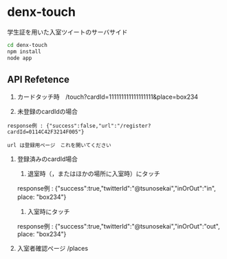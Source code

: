 # denx-touch
学生証を用いた入室ツイートのサーバサイド

``` bash
cd denx-touch
npm install
node app
```

## API Refetence

1. カードタッチ時　/touch?cardId=111111111111111111&place=box234

  1. 未登録のcardIdの場合
   
    response例 : {"success":false,"url":"/register?cardId=0114C42F3214F005"}
   
    url は登録用ページ　これを開いてください
   
  1. 登録済みのcardId場合
   
     1. 退室時（，またはほかの場所に入室時）にタッチ
       
       response例 : {"success":true,"twitterId":"@tsunosekai","inOrOut":"in", place: "box234"}
  　    
     1. 入室時にタッチ
       
       response例 : {"success":true,"twitterId":"@tsunosekai","inOrOut":"out", place: "box234"}
       
1. 入室者確認ページ /places

